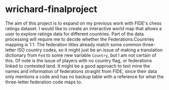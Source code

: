 # wrichard-finalproject

The aim of this project is to expand on my previous work with FIDE's chess ratings dataset. I would like to create an interactive world map that allows a user to explore ratings data for different countries. Part of the data processing will require me to decide whether the Federations:Countries mapping is 1:1. The federation titles already match some common three-letter ISO country codes, so it might just be an issue of making a translation dictionary from `Fed` to some new variable `Country`, but I am not certain of this. Of note is the issue of players with no country flag, or federations linked to contested land. It might be a good approach to text mine the names and information of federations straight from FIDE, since their data only mentions a code and has no backup table with a reference for what the three-letter federation code maps to. 